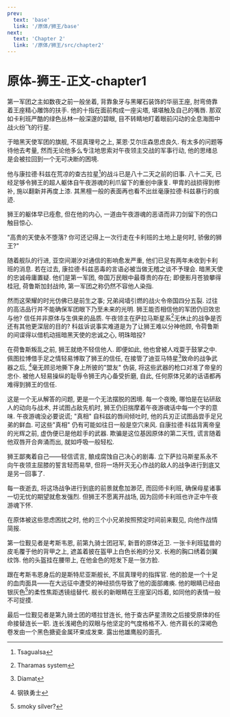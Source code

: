 ```yaml
---
prev:
  text: 'base'
  link: '/原体/狮王/base'
next:
  text: 'Chapter 2'
  link: '/原体/狮王/src/chapter2'
---
```


# 原体-狮王-正文-chapter1

第一军团之主如数夜之前一般坐着, 背靠象牙与黑曜石装饰的华丽王座, 肘弯倚靠着王座精心雕饰的扶手. 他的十指在面前构成一座尖塔, 堪堪触及自己的嘴唇. 那双如卡利班严酷的绿色丛林一般深邃的碧眼, 目不转睛地盯着眼前闪动的全息海图中战火纷飞的行星.

于暗黑天使军团的旗舰, 不屈真理号之上, 莱恩·艾尔庄森思虑良久. 有太多的问题等待他去考量, 然而无论他多么专注地思索对午夜领主交战的军事行动, 他的思绪总是会被拉回到一个无可决断的困境.

他与康拉德·科兹在荒凉的查古拉星[^1]的战斗已是八十二天之前的旧事. 八十二天, 已经足够令狮王的超人躯体自午夜游魂的利爪留下的重创中康复. 甲胄的战损得到修补, 施以翻新并再度上漆. 其黑檀一般的表面再也看不出丝毫康拉德·科兹暴行的痕迹.

狮王的躯体早已痊愈, 但在他的内心, 一道由午夜游魂的恶语而非刀剑留下的伤口触目惊心.

"高贵的天使永不堕落? 你可还记得上一次行走在卡利班的土地上是何时, 骄傲的狮王?"

随着舰队的行进, 亚空间潮汐对通信的影响愈发严重, 他们已足有两年未收到卡利班的消息. 若在过去, 康拉德·科兹恶毒的言语必被当做无稽之谈不予理会. 暗黑天使的忠诚毋庸置疑. 他们是第一军团, 帝国万民眼中最尊贵的存在; 即便影月苍狼攀得桂冠, 荷鲁斯加封战帅, 第一军团之称仍然不容他人染指.

然而这荣耀的时光仿佛已是前生之事; 兄弟阋墙引燃的战火令帝国四分五裂. 过往的高洁品行并不能确保军团眼下乃至未来的光明. 狮王能否相信他的军团仍旧效忠与他? 信任并非原体与生俱来的品质. 午夜领主在萨拉马斯星系[^2]无休止的战争是否还有其他更深层的目的? 科兹诉说事实难道是为了让狮王难以分神他顾, 令荷鲁斯的间谍得以借机动摇暗黑天使的忠诚之心, 明珠暗投?

在荷鲁斯叛乱之前, 狮王就绝不轻信他人. 即便如此, 他也曾被人戏耍于鼓掌之中. 佩图拉博借手足之情轻易博取了狮王的信任, 在接管了迪亚马特星[^3]致命的战争武器之后, [^4]毫无顾忌地撕下身上所披的"盟友" 伪装, 将这些武器的枪口对准了帝皇的忠仆. 被他人轻易操纵的耻辱令狮王内心备受折磨, 自此, 任何原体兄弟的话语都再难得到狮王的信任.

这是一个无从解答的问题, 更是一个无法摆脱的困境. 每一个夜晚, 哪怕是在钻研敌人的动向与战术, 并试图占敌先机时, 狮王仍旧揣摩着午夜游魂话中每一个字的意味. 午夜游魂没必要说谎; "真相" 自科兹的唇间倾吐时, 他的兵刃正试图品尝手足兄弟的鲜血. 可这些"真相" 仍有可能如往日一般是空穴来风. 自康拉德·科兹背离帝皇的光辉之前, 虚伪便已是他趁手的武器. 欺骗是这位基因原体的第二天性, 谎言随着他双唇开合奔涌而出, 就如呼吸一般轻松.

狮王鄙夷着自己——轻信谎言, 酿成腐蚀自己决心的剧毒. 立下萨拉马斯星系永不向午夜领主屈膝的誓言轻而易举, 但将一场歼灭无心作战的敌人的战争进行到底又是另一回事了.

每一夜逝去, 将这场战争进行到底的前景就愈加渺茫, 而回师卡利班, 确保母星诸事一切无忧的期望就愈发强烈. 但狮王不愿离开战场, 因为回师卡利班也许正中午夜游魂下怀.

在原体被这些思虑困扰之时, 他的三个小兄弟按照预定时间前来觐见, 向他作战情简报.

第一位觐见者是考斯韦恩, 前第九骑士团冠军, 新晋的原体近卫. 一张卡利班猛兽的皮毛覆于他的背甲之上, 遮盖着披在盔甲上白色长袍的分叉. 长袍的胸口绣着剑翼纹饰. 他的头盔挂在腰带上, 在他金色的短发下是一张方脸.

跟在考斯韦恩身后的是斯特尼亚斯舰长, 不屈真理号的指挥官. 他的脸是一个十足的血肉面具——在大远征中遭受的神经损伤导致了他的面部瘫痪. 他的眼睛已经由银灰色[^5]的柔性焦距透镜组替代. 舰长的新眼睛在王座室闪烁着, 如同他的表情一般不可捉摸.

最后一位觐见者是第九骑士团的塔拉甘连长, 他于查古萨星溃败之后接受原体的任命接替连长一职. 连长浅褐色的双眼与他坚定的气度格格不入. 他齐肩长的深褐色卷发由一个黑色搪瓷金属环束成发束. 露出他雄鹰般的面孔.

[^1]: Tsagualsa

[^2]: Tharamas system

[^3]: Diamat

[^4]: 钢铁勇士

[^5]: smoky silver?
